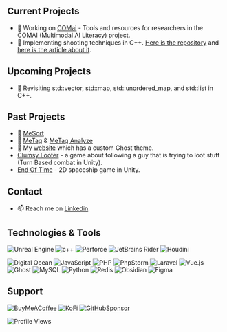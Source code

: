 ## Current Projects
- 🔭 Working on [COMai](https://comai.space/en/members/alessandro-belli/) - Tools and resources for researchers in the COMAI (Multimodal AI Literacy) project.
- 🔫 Implementing shooting techniques in C++. [Here is the repository](https://github.com/alessandrobelli/TPS-Study) and [here is the article about it](https://alessandrobelli.it/creating-fortnite-shooting-cpp/).

## Upcoming Projects
- 🌱 Revisiting std::vector, std::map, std::unordered_map, and std::list in C++. 

## Past Projects
- 🔴 [MeSort](https://github.com/zemki/mesort/)
- 🔴 [MeTag](https://github.com/zemki/metag) & [MeTag Analyze](https://github.com/zemki/metag-analyze/)
- 🔴 My [website](https://alessandrobelli.it) which has a custom Ghost theme.
- [Clumsy Looter](https://pakle.itch.io/clumsy-looter) - a game about following a guy that is trying to loot stuff (Turn Based combat in Unity).
- [End Of Time](https://pakle.itch.io/end-of-time) - 2D spaceship game in Unity.

## Contact
- 📫 Reach me on [Linkedin](https://www.linkedin.com/in/alessandrobelli90/).

## Technologies & Tools
![Unreal Engine](https://img.shields.io/badge/unrealengine-%23313131.svg?style=for-the-badge&logo=unrealengine&logoColor=white)
![c++](https://img.shields.io/badge/C%2B%2B-00599C?style=for-the-badge&logo=c%2B%2B&logoColor=white)
![Perforce](https://img.shields.io/badge/Perforce-%23313131.svg?style=for-the-badge&logo=perforce&logoColor=blue)
![JetBrains Rider](<https://img.shields.io/badge/JetBrains Rider-5C2D91.svg?style=for-the-badge&logo=rider&logoColor=white>)
![Houdini](https://img.shields.io/static/v1?style=for-the-badge&message=Houdini&color=FF4713&logo=Houdini&logoColor=FFFFFF&label=)



![Digital Ocean](<https://img.shields.io/badge/Digital Ocean-0080FF?style=for-the-badge&logo=digitalocean&logoColor=white>)
![JavaScript](https://img.shields.io/badge/javascript-%23323330.svg?style=for-the-badge&logo=javascript&logoColor=%23F7DF1E)
![PHP](https://img.shields.io/badge/php-%23777BB4.svg?style=for-the-badge&logo=php&logoColor=white)
![PhpStorm](https://img.shields.io/badge/phpstorm-143?style=for-the-badge&logo=phpstorm&logoColor=black&color=black&labelColor=darkorchid)
![Laravel](https://img.shields.io/badge/laravel-%23FF2D20.svg?style=for-the-badge&logo=laravel&logoColor=white)
![Vue.js](https://img.shields.io/badge/vuejs-%2335495e.svg?style=for-the-badge&logo=vuedotjs&logoColor=%234FC08D)
![Ghost](https://img.shields.io/badge/ghost-000?style=for-the-badge&logo=ghost&logoColor=%23F7DF1E)
![MySQL](https://img.shields.io/badge/mysql-4479A1.svg?style=for-the-badge&logo=mysql&logoColor=white)
![Python](https://img.shields.io/badge/Python-3776AB?style=for-the-badge&logo=python&logoColor=white)
![Redis](https://img.shields.io/badge/redis-%23DD0031.svg?style=for-the-badge&logo=redis&logoColor=white)
![Obsidian](https://img.shields.io/badge/Obsidian-%23483699.svg?style=for-the-badge&logo=obsidian&logoColor=white)
![Figma](https://img.shields.io/badge/figma-%23F24E1E.svg?style=for-the-badge&logo=figma&logoColor=white)



## Support
[![BuyMeACoffee](https://img.shields.io/badge/Buy%20Me%20a%20Coffee-ffdd00?style=for-the-badge&logo=buy-me-a-coffee&logoColor=black)](https://www.buymeacoffee.com/alessandrobelli)
[![KoFi](https://img.shields.io/badge/Ko--fi-F16061?style=for-the-badge&logo=ko-fi&logoColor=white)](https://ko-fi.com/pakle)
[![GitHubSponsor](https://img.shields.io/badge/sponsor-30363D?style=for-the-badge&logo=GitHub-Sponsors&logoColor=#white)]([editing=false&preview=true&sponsor=alessandrobelli)

![Profile Views](https://komarev.com/ghpvc/?username=alessandrobelli)
